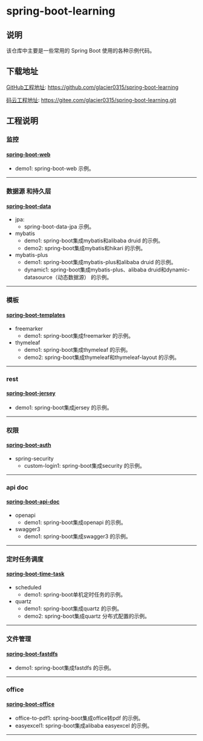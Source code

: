 # spring-boot-learning
## 说明

该仓库中主要是一些常用的 Spring Boot 使用的各种示例代码。

## 下载地址

[GitHub工程地址](https://github.com/glacier0315/spring-boot-learning): https://github.com/glacier0315/spring-boot-learning

[码云工程地址](https://gitee.com/glacier0315/spring-boot-learning.git): https://gitee.com/glacier0315/spring-boot-learning.git

## 工程说明
### 监控
#### [spring-boot-web](https://github.com/glacier0315/spring-boot-learning/tree/master/spring-boot-web)
* demo1: spring-boot-web 示例。
***

### 数据源 和持久层
#### [spring-boot-data](https://github.com/glacier0315/spring-boot-learning/tree/master/spring-boot-data)
* jpa: 
    * spring-boot-data-jpa 示例。
* mybatis
    * demo1: spring-boot集成mybatis和alibaba druid 的示例。
    * demo2: spring-boot集成mybatis和hikari 的示例。
* mybatis-plus
    * demo1: spring-boot集成mybatis-plus和alibaba druid 的示例。
    * dynamic1: spring-boot集成mybatis-plus、alibaba druid和dynamic-datasource（动态数据源） 的示例。
***

### 模板
#### [spring-boot-templates](https://github.com/glacier0315/spring-boot-learning/tree/master/spring-boot-templates)
* freemarker
    * demo1: spring-boot集成freemarker 的示例。
* thymeleaf
    * demo1: spring-boot集成thymeleaf 的示例。
    * demo2: spring-boot集成thymeleaf和thymeleaf-layout 的示例。
***

### rest
#### [spring-boot-jersey](https://github.com/glacier0315/spring-boot-learning/tree/master/spring-boot-jersey)
* demo1: spring-boot集成jersey 的示例。
***

### 权限
#### [spring-boot-auth](https://github.com/glacier0315/spring-boot-learning/tree/master/spring-boot-auth)
* spring-security
    * custom-login1: spring-boot集成security 的示例。
***

### api doc
#### [spring-boot-api-doc](https://github.com/glacier0315/spring-boot-learning/tree/master/spring-boot-api-doc)
* openapi
    * demo1: spring-boot集成openapi 的示例。
* swagger3
    * demo1: spring-boot集成swagger3 的示例。
***

### 定时任务调度
#### [spring-boot-time-task](https://github.com/glacier0315/spring-boot-learning/tree/master/spring-boot-time-task)
* scheduled
    * demo1: spring-boot单机定时任务的示例。
* quartz
    * demo1: spring-boot集成quartz 的示例。
    * demo2: spring-boot集成quartz 分布式配置的示例。
***

### 文件管理
#### [spring-boot-fastdfs](https://github.com/glacier0315/spring-boot-learning/tree/master/spring-boot-fastdfs)
* demo1: spring-boot集成fastdfs 的示例。
***

### office
#### [spring-boot-office](https://github.com/glacier0315/spring-boot-learning/tree/master/spring-boot-office)
* office-to-pdf1: spring-boot集成office转pdf 的示例。
* easyexcel1: spring-boot集成alibaba easyexcel 的示例。
***
